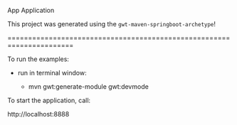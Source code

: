 App Application

This project was generated using the `gwt-maven-springboot-archetype`!

======================================================================

To run the examples:

* run in terminal window:

    - mvn gwt:generate-module gwt:devmode

To start the application, call:

http://localhost:8888

